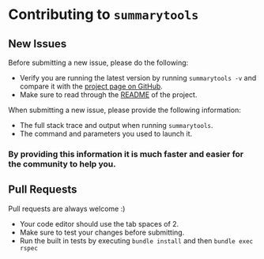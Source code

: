 # Contributing to `summarytools`

## New Issues

Before submitting a new issue, please do the following:

- Verify you are running the latest version by running `summarytools -v` and compare it with the [project page on GitHub](https://github.com/plutonbacon/summarytools.rb).
- Make sure to read through the [README](https://github.com/plutonbacon/summarytools.rb) of the project.

When submitting a new issue, please provide the following information:

- The full stack trace and output when running `summarytools`.
- The command and parameters you used to launch it.

### By providing this information it is much faster and easier for the community to help you.

## Pull Requests

Pull requests are always welcome :)

- Your code editor should use the tab spaces of 2.
- Make sure to test your changes before submitting.
- Run the built in tests by executing `bundle install` and then `bundle exec rspec`

